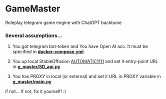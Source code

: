 # GameMaster
Roleplay telegram game engine with ChatGPT backbone

### Several assumptions...

1. You got telegram bot-token and You have Open AI acc. It must be specified in [**docker-compose.yml**](https://github.com/Nehc/GameMaster/blob/main/docker-compose.yml)

3. You up local StableDffusion [AUTOMATIC1111](https://github.com/AUTOMATIC1111/stable-diffusion-webui) and set it entry-point URL in [**g_master/SD_api.py**](https://github.com/Nehc/GameMaster/blob/main/g_master/SD_api.py)

4. You has PROXY in local (or external) and set it URL in PROXY variable in [**g_master/main.py**](https://github.com/Nehc/GameMaster/blob/main/g_master/main.py)

if not... if not, fix it yourself! :)
